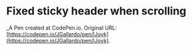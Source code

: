 # Fixed sticky header when scrolling
 _A Pen created at CodePen.io. Original URL: [https://codepen.io/JGallardo/pen/lJoyk](https://codepen.io/JGallardo/pen/lJoyk).

 